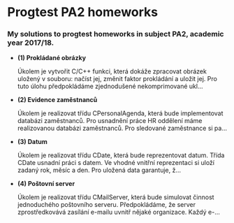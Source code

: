 # Progtest PA2 homeworks

### My solutions to progtest homeworks in subject PA2, academic year 2017/18.

 - **(1) Prokládané obrázky**
    
    Úkolem je vytvořit C/C++ funkci, která dokáže zpracovat obrázek uložený v souboru: načíst jej, změnit faktor prokládání a uložit jej. Pro tuto úlohu předpokládáme zjednodušené nekomprimované ukl...
    
 - **(2) Evidence zaměstnanců**
    
    Úkolem je realizovat třídu CPersonalAgenda, která bude implementovat databázi zaměstnanců. Pro usnadnění práce HR oddělení máme realizovanou databázi zaměstnanců. Pro sledované zaměstnance si pa...
    
 - **(3) Datum**
 
    Úkolem je realizovat třídu CDate, která bude reprezentovat datum. Třída CDate usnadní práci s datem. Ve vhodné vnitřní reprezentaci si uloží zadaný rok, měsíc a den. Pro uložená data garantuje, ž...

- **(4) Poštovní server**

    Úkolem je realizovat třídu CMailServer, která bude simulovat činnost jednoduchého poštovního serveru. Předpokládáme, že server zprostředkovává zasílání e-mailu uvnitř nějaké organizace. Každý e-...
